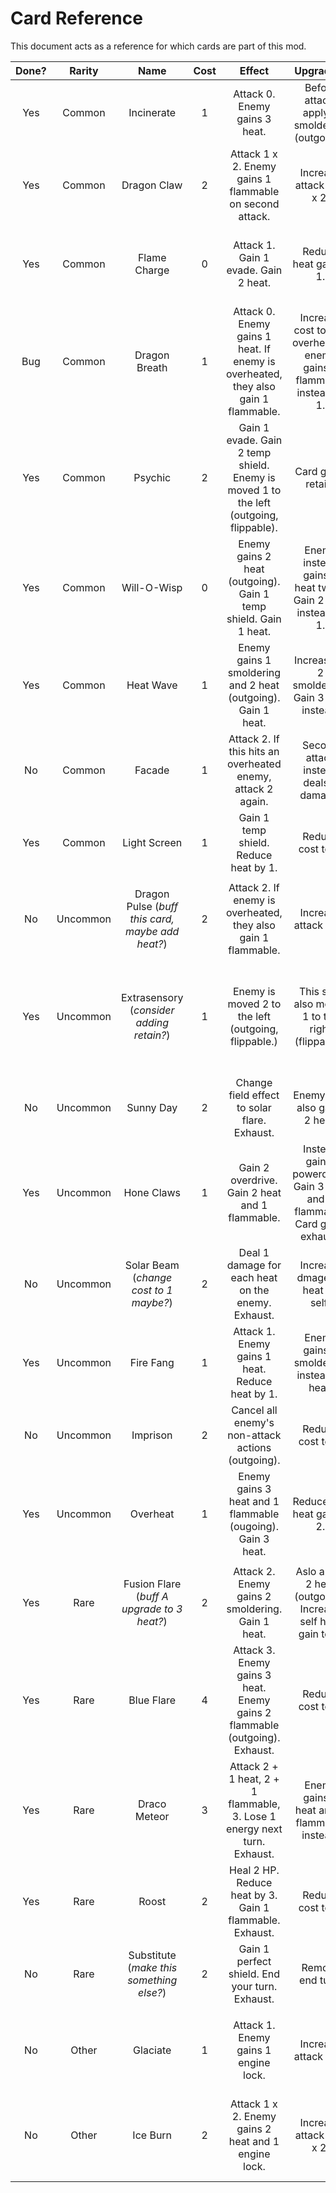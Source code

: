 # Card Reference

This document acts as a reference for which cards are part of this mod.

| Done? | Rarity | Name | Cost | Effect | Upgrade A | Upgrade B |
|:-:|:-:|:-:|:-:|:-:|:-:|:-:|
| Yes | Common | Incinerate | 1 | Attack 0. Enemy gains 3 heat. | Before attack, apply 1 smoldering (outgoing). | Attack 0 x 2, apply burn on both attacks. |
| Yes | Common | Dragon Claw | 2 | Attack 1 x 2. Enemy gains 1 flammable on second attack. | Increase attack to 2 x 2. | Enemy gains 2 heat on first attack. |
| Yes | Common | Flame Charge | 0 | Attack 1. Gain 1 evade. Gain 2 heat. | Reduce heat gain to 1. | Increase cost to 1. Increase attack to 2 and evade to 2. |
| Bug | Common | Dragon Breath | 1 | Attack 0. Enemy gains 1 heat. If enemy is overheated, they also gain 1 flammable. | Increase cost to 2. If overheated, enemy gains 2 flammable instead of 1. | Enemy gains 2 heat instead of 1. |
| Yes | Common | Psychic | 2 | Gain 1 evade. Gain 2 temp shield. Enemy is moved 1 to the left (outgoing, flippable). | Card gains retain. | Gain 2 real shield instead of temp shield. |
| Yes | Common | Will-O-Wisp | 0 | Enemy gains 2 heat (outgoing). Gain 1 temp shield. Gain 1 heat. | Enemy instead gains 2 heat twice. Gain 2 heat instead of 1. | Enemy also gains 1 smoldering beforehand. Increase cost to 1. |
| Yes | Common | Heat Wave | 1 | Enemy gains 1 smoldering and 2 heat (outgoing). Gain 1 heat. | Increase to 2 smoldering. Gain 3 heat instead. | Remove self heat gain. |
| No | Common | Facade | 1 | Attack 2. If this hits an overheated enemy, attack 2 again. | Second attack instead deals 4 damage. | Add pierce to both attacks. |
| Yes | Common | Light Screen | 1 | Gain 1 temp shield. Reduce heat by 1. | Reduce cost to 0. | Gain 2 temp shield. Reduce heat by 2. |
||||||||
| No | Uncommon | Dragon Pulse (*buff this card, maybe add heat?*) | 2 | Attack 2. If enemy is overheated, they also gain 1 flammable. | Increase attack to 3. | Add pierce to attack. |
| Yes | Uncommon | Extrasensory (*consider adding retain?*) | 1 | Enemy is moved 2 to the left (outgoing, flippable.) | This ship also moves 1 to the right (flippable). | Enemy instead moves 3 to the left (outgoing, flippable). Gain 1 evade. Gain 1 heat.
| No | Uncommon | Sunny Day | 2 | Change field effect to solar flare. Exhaust. | Enemy ship also gains 2 heat. | Also gain 1 energy next turn. |
| Yes | Uncommon | Hone Claws | 1 | Gain 2 overdrive. Gain 2 heat and 1 flammable. | Instead gain 1 powerdrive. Gain 3 heat and 1 flammable. Card gains exhaust. | Reduce cost to 0. |
| No | Uncommon | Solar Beam (*change cost to 1 maybe?*) | 2 | Deal 1 damage for each heat on the enemy. Exhaust. | Increase dmage by heat on self. | Change cost to 3. Do not exhaust. |
| Yes | Uncommon | Fire Fang | 1 | Attack 1. Enemy gains 1 heat. Reduce heat by 1. | Enemy gains 1 smoldering instead of heat. | Increase attack to 3 and add pierce. Gain 1 heat instead. |
| No | Uncommon | Imprison | 2 | Cancel all enemy's non-attack actions (outgoing). | Reduce cost to 1. | Cancel all enemy actions. End your turn. |
| Yes | Uncommon | Overheat | 1 | Enemy gains 3 heat and 1 flammable (ougoing). Gain 3 heat. | Reduce self heat gain to 2. | Enemy also gains 1 smoldering beforehand. |
||||||||
| Yes | Rare | Fusion Flare (*buff A upgrade to 3 heat?*) | 2 | Attack 2. Enemy gains 2 smoldering. Gain 1 heat. | Aslo apply 2 heat (outgoing). Increase self heat gain to 2. | Remove self heat gain. |
| Yes | Rare | Blue Flare | 4 | Attack 3. Enemy gains 3 heat. Enemy gains 2 flammable (outgoing). Exhaust. | Reduce cost to 3. | Reduce enemy flammable gain to 1. Remove exhaust. |
| Yes | Rare | Draco Meteor | 3 | Attack 2 + 1 heat, 2 + 1 flammable, 3. Lose 1 energy next turn. Exhaust. | Enemy gains 2 heat and 2 flammable instead. | Reduce energy cost to 2. |
| Yes | Rare | Roost | 2 | Heal 2 HP. Reduce heat by 3. Gain 1 flammable. Exhaust. | Reduce cost to 1. | Also gain 2 temp shield. |
| No | Rare | Substitute (*make this something else?*) | 2 | Gain 1 perfect shield. End your turn. Exhaust. | Remove end turn. | Gain 3 shield. Increase cost to 3. |
||||||||
| No | Other | Glaciate | 1 | Attack 1. Enemy gains 1 engine lock. | Increase attack to 2. | Increase cost to 2. Increase enemy engine lock gain to 2. |
| No | Other | Ice Burn | 2 | Attack 1 x 2. Enemy gains 2 heat and 1 engine lock. | Increase attack to 2 x 2. | Both attacks pierce. Shift right 1 between each attack. |